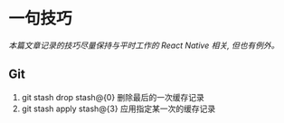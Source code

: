 # 一句技巧

_本篇文章记录的技巧尽量保持与平时工作的 React Native 相关, 但也有例外。_

## Git
1. git stash drop stash@{0} 删除最后的一次缓存记录
2. git stash apply stash@{3} 应用指定某一次的缓存记录

